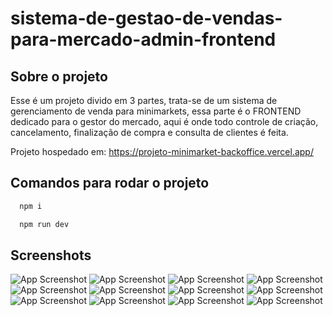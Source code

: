 # sistema-de-gestao-de-vendas-para-mercado-admin-frontend

## Sobre o projeto
Esse é um projeto divido em 3 partes, trata-se de um sistema de gerenciamento de venda para minimarkets, essa parte é o FRONTEND dedicado para o gestor do mercado, aqui é onde todo controle de criação, cancelamento, finalização de compra e consulta de clientes é feita.

Projeto hospedado em: https://projeto-minimarket-backoffice.vercel.app/

## Comandos para rodar o projeto

```bash
  npm i
```
```bash
  npm run dev
```

## Screenshots
![App Screenshot](/public/picture_01.png)
![App Screenshot](/public/picture_02.png)
![App Screenshot](/public/picture_03.png)
![App Screenshot](/public/picture_04.png)
![App Screenshot](/public/picture_05.png)
![App Screenshot](/public/picture_06.png)
![App Screenshot](/public/picture_07.png)
![App Screenshot](/public/picture_08.png)
![App Screenshot](/public/picture_09.png)
![App Screenshot](/public/picture_10.png)
![App Screenshot](/public/picture_11.png)
![App Screenshot](/public/picture_12.png)

